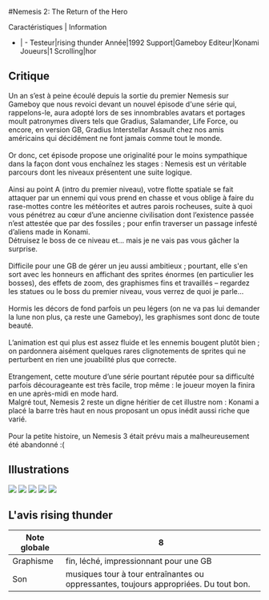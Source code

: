 #Nemesis 2: The Return of the Hero

Caractéristiques | Information
- | -
Testeur|rising thunder
Année|1992
Support|Gameboy
Editeur|Konami
Joueurs|1
Scrolling|hor

## Critique
Un an s’est à peine écoulé depuis la sortie du premier Nemesis sur Gameboy que nous revoici devant un nouvel épisode d'une série qui, rappelons-le, aura adopté lors de ses innombrables avatars et portages moult patronymes divers tels que Gradius, Salamander, Life Force, ou encore, en version GB, Gradius Interstellar Assault chez nos amis américains qui décidément ne font jamais comme tout le monde.<br/><br/>Or donc, cet épisode propose une originalité pour le moins sympathique dans la façon dont vous enchaînez les stages : Nemesis est un véritable parcours dont les niveaux présentent une suite logique. <br/><br/>Ainsi au point A (intro du premier niveau), votre flotte spatiale se fait attaquer par un ennemi qui vous prend en chasse et vous oblige à faire du rase-mottes contre les météorites et autres parois rocheuses, suite à quoi vous pénétrez au cœur d’une ancienne civilisation dont l’existence passée n’est attestée que par des fossiles ; pour enfin traverser un passage infesté d’aliens made in Konami. <br/>Détruisez le boss de ce niveau et... mais je ne vais pas vous gâcher la surprise.<br/><br/>Difficile pour une GB de gérer un jeu aussi ambitieux ; pourtant, elle s'en sort avec les honneurs en affichant des sprites énormes (en particulier les bosses), des effets de zoom, des graphismes fins et travaillés – regardez les statues ou le boss du premier niveau, vous verrez de quoi je parle... <br/><br/>Hormis les décors de fond parfois un peu légers (on ne va pas lui demander la lune non plus, ça reste une Gameboy), les graphismes sont donc de toute beauté.<br/><br/>L’animation est qui plus est assez fluide et les ennemis bougent plutôt bien ; on pardonnera aisément quelques rares clignotements de sprites qui ne perturbent en rien une jouabilité plus que correcte.<br/><br/>Etrangement, cette mouture d’une série pourtant réputée pour sa difficulté parfois décourageante est très facile, trop même : le joueur moyen la finira en une après-midi en mode hard. <br/>Malgré tout, Nemesis 2 reste un digne héritier de cet illustre nom : Konami a placé la barre très haut en nous proposant un opus inédit aussi riche que varié. <br/><br/>Pour la petite histoire, un Nemesis 3 était prévu mais a malheureusement été abandonné :(

## Illustrations
![](http://www.shmup.com/images/thumbs/img_fiche_1_678.jpg)
![](http://www.shmup.com/images/thumbs/img_fiche_2_678.jpg)
![](http://www.shmup.com/images/thumbs/img_fiche_3_678.jpg)
![](http://www.shmup.com/images/thumbs/img_fiche_4_678.jpg)
![](http://www.shmup.com/images/thumbs/img_fiche_5_678.jpg)

## L'avis rising thunder
Note globale|8
-|-
Graphisme|fin, léché, impressionnant pour une GB
Son|musiques tour à tour entraînantes ou oppressantes, toujours appropriées. Du tout bon.
